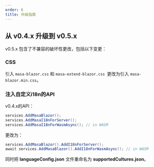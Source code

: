 ```yaml
---
order: 6
title: 升级指南
---
```


## 从 v0.4.x 升级到 v0.5.x

v0.5.x 包含了不兼容的破坏性更改，包括以下变更：

### CSS

引入 `masa-blazor.css` 和 `masa-extend-blazor.css `更改为引入 `masa-blazor.min.css`。

### 注入自定义i18n的API

v0.4.x的API：

```csharp
services.AddMasaBlazor();
services.AddMasaI18nForServer();
services.AddMasaI18nForWasmAsync(); // in WASM
```


更改为：

```csharp
services.AddMasaBlazor().AddI18nForServer();
await services.AddMasaBlazor().AddI18nForWasmAsync(); // in WASM
```

同时把 **languageConfig.json** 文件重命名为 **supportedCultures.json**。
